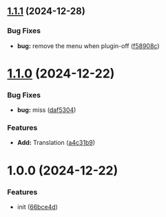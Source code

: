 ## [1.1.1](https://github.com/YU000jp/logseq-plugin-multi-random-note/compare/v1.1.0...v1.1.1) (2024-12-28)


### Bug Fixes

* **bug:** remove the menu when plugin-off ([f58908c](https://github.com/YU000jp/logseq-plugin-multi-random-note/commit/f58908c7db05721447d2bab0bb0daf88d7c642df))

# [1.1.0](https://github.com/YU000jp/logseq-plugin-multi-random-note/compare/v1.0.0...v1.1.0) (2024-12-22)


### Bug Fixes

* **bug:** miss ([daf5304](https://github.com/YU000jp/logseq-plugin-multi-random-note/commit/daf53045701a69464239bdf817c456b53866dd45))


### Features

* **Add:** Translation ([a4c31b9](https://github.com/YU000jp/logseq-plugin-multi-random-note/commit/a4c31b95c75174fef749157a27f0bc2923a84017))

# 1.0.0 (2024-12-22)


### Features

* init ([66bce4d](https://github.com/YU000jp/logseq-plugin-multi-random-note/commit/66bce4daed848f341e9a39c6bbe3b977e2f11572))

